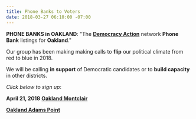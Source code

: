 ```yaml
---
title: Phone Banks to Voters
date: 2018-03-27 06:10:00 -07:00
---
```


**PHONE BANKS in OAKLAND**:
"The [**Democracy Action**](https://demaction.us/) network **Phone Bank** listings for **Oakland**."

Our group has been making making calls to **flip** our political climate from red to blue in 2018.

We will be calling **in support** of Democratic candidates or to **build capacity** in other districts.

*Click below to sign up*:

**April 21, 2018**
[**Oakland Montclair**](https://www.eventbrite.com/e/east-bay-oaklandmontclair-phone-bank-tickets-43534348408?ref=wpevent)

[**Oakland Adams Point**](https://www.eventbrite.com/e/east-bay-oaklandadams-point-phone-bank-tickets-43534424636?ref=wpevent) 
